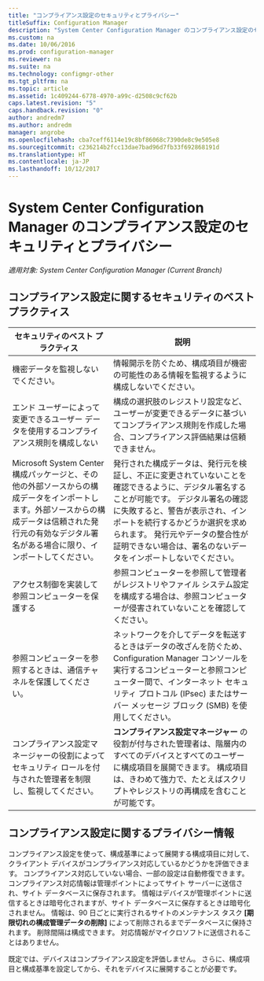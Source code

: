 ```yaml
---
title: "コンプライアンス設定のセキュリティとプライバシー"
titleSuffix: Configuration Manager
description: "System Center Configuration Manager のコンプライアンス設定のセキュリティのベスト プラクティスについて説明します。"
ms.custom: na
ms.date: 10/06/2016
ms.prod: configuration-manager
ms.reviewer: na
ms.suite: na
ms.technology: configmgr-other
ms.tgt_pltfrm: na
ms.topic: article
ms.assetid: 1c409244-6778-4970-a99c-d2508c9cf62b
caps.latest.revision: "5"
caps.handback.revision: "0"
author: andredm7
ms.author: andredm
manager: angrobe
ms.openlocfilehash: cba7ceff6114e19c8bf86068c7390de8c9e505e8
ms.sourcegitcommit: c236214b2fcc13dae7bad96d7fb33f692868191d
ms.translationtype: HT
ms.contentlocale: ja-JP
ms.lasthandoff: 10/12/2017
---
```

# <a name="security-and-privacy-for-compliance-settings-in-system-center-configuration-manager"></a>System Center Configuration Manager のコンプライアンス設定のセキュリティとプライバシー

*適用対象: System Center Configuration Manager (Current Branch)*


## <a name="security-best-practices-for-compliance-settings"></a>コンプライアンス設定に関するセキュリティのベスト プラクティス  

|セキュリティのベスト プラクティス|説明|  
|----------------------------|----------------------|  
|機密データを監視しないでください。|情報開示を防ぐため、構成項目が機密の可能性のある情報を監視するように構成しないでください。|  
|エンド ユーザーによって変更できるユーザー データを使用するコンプライアンス規則を構成しない|構成の選択肢のレジストリ設定など、ユーザーが変更できるデータに基づいてコンプライアンス規則を作成した場合、コンプライアンス評価結果は信頼できません。|  
|Microsoft System Center 構成パッケージと、その他の外部ソースからの構成データをインポートします。外部ソースからの構成データは信頼された発行元の有効なデジタル署名がある場合に限り、インポートしてください。|発行された構成データは、発行元を検証し、不正に変更されていないことを確認できるように、デジタル署名することが可能です。 デジタル署名の確認に失敗すると、警告が表示され、インポートを続行するかどうか選択を求められます。 発行元やデータの整合性が証明できない場合は、署名のないデータをインポートしないでください。|  
|アクセス制御を実装して参照コンピューターを保護する|参照コンピューターを参照して管理者がレジストリやファイル システム設定を構成する場合は、参照コンピューターが侵害されていないことを確認してください。|  
|参照コンピューターを参照するときは、通信チャネルを保護してください。|ネットワークを介してデータを転送するときはデータの改ざんを防ぐため、Configuration Manager コンソールを実行するコンピューターと参照コンピューター間で、インターネット セキュリティ プロトコル (IPsec) またはサーバー メッセージ ブロック (SMB) を使用してください。|  
|コンプライアンス設定マネージャーの役割によってセキュリティ ロールを付与された管理者を制限し、監視してください。|**コンプライアンス設定マネージャー** の役割が付与された管理者は、階層内のすべてのデバイスとすべてのユーザーに構成項目を展開できます。 構成項目は、きわめて強力で、たとえばスクリプトやレジストリの再構成を含むことが可能です。|  

## <a name="privacy-information-for-compliance-settings"></a>コンプライアンス設定に関するプライバシー情報  
 コンプライアンス設定を使って、構成基準によって展開する構成項目に対して、クライアント デバイスがコンプライアンス対応しているかどうかを評価できます。 コンプライアンス対応していない場合、一部の設定は自動修復できます。 コンプライアンス対応情報は管理ポイントによってサイト サーバーに送信され、サイト データベースに保存されます。 情報はデバイスが管理ポイントに送信するときは暗号化されますが、サイト データベースに保存するときは暗号化されません。 情報は、90 日ごとに実行されるサイトのメンテナンス タスク **[期限切れの構成管理データの削除]** によって削除されるまでデータベースに保持されます。 削除間隔は構成できます。 対応情報がマイクロソフトに送信されることはありません。  

 既定では、デバイスはコンプライアンス設定を評価しません。 さらに、構成項目と構成基準を設定してから、それをデバイスに展開することが必要です。  
